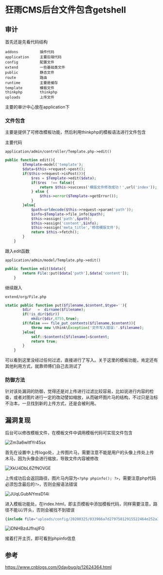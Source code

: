 # 狂雨CMS后台文件包含getshell

## 审计

首先还是先看代码结构

```
addons          插件代码
application     主要后端代码
config          配置文件
extend          一些基础类文件
public          静态文件
route           路由
runtime         主要是缓存
template        模板文件
thinkphp        thinkphp
uploads         上传文件
```

主要的审计中心放在application下

### 文件包含

主要是提供了可修改模板功能，然后利用thinkphp的模板语法进行文件包含

主要代码

`application/admin/controller/Template.php->edit()`

```php
public function edit(){
        $Template=model('template');
        $data=$this->request->post();
        if($this->request->isPost()){
            $res = $Template->edit($data);
            if($res  !== false){
                return $this->success('模版文件修改成功！',url('index'));
            } else {
                $this->error($Template->getError());
            }
        }else{
            $path=urldecode($this->request->param('path'));
            $info=$Template->file_info($path);
            $this->assign('path',$path);
            $this->assign('content',$info);
            $this->assign('meta_title','修改模版文件');
            return $this->fetch();
        }
    }
```

跟入edit函数

`application/admin/model/Template.php->edit()`

```php
public function edit($data){
        return File::put($data['path'],$data['content']);
    }
```

继续跟入

`extend/org/File.php`

```php
static public function put($filename,$content,$type=''){
        $dir   =  dirname($filename);
        if(!is_dir($dir))
            mkdir($dir,0755,true);
        if(false === file_put_contents($filename,$content)){
            throw new \think\Exception('文件写入错误:'.$filename);
        }else{
            self::$contents[$filename]=$content;
            return true;
        }
    }
```

可以看到这里没经过任何过滤，直接进行了写入。关于这里的模板功能，肯定还有其他利用方式，就靠师傅们自己去测试了

### 防御方法

针对该处漏洞的防御，觉得还是对上传进行过滤比较容易，比如说进行内容的检查，或者对图片进行一定的改动譬如缩放，从而破坏图片马的结构，不过只是治标不治本，一旦找到新的上传方式，还是会被利用。

## 漏洞复现

后台可以修改模板文件，在模板文件中调用模板代码可实现文件包含

![Zm3a6wItfYr45sx](resource/狂雨CMS后台文件包含getshell/media/Zm3a6wItfYr45sx.png)

首先在设置中上传logo处，上传图片马，需要注意不能是用户的头像上传处上传木马，因为头像会进行缩放，导致文件内容被修改

![XkU4DbL6ZfNOVGE](resource/狂雨CMS后台文件包含getshell/media/XkU4DbL6ZfNOVGE.png)

上传成功后会返回路径，图片马内容为`<?php phpinfo(); ?>`，需要注意php代码必须包含最后的`?>`，否则会报语法错误

![JUqLGubNYmsD14i](resource/狂雨CMS后台文件包含getshell/media/JUqLGubNYmsD14i.png)

进入模板功能处，在index.html，即主页模板中添加模板代码，同样需要注意，路径不能以/开头，否则会被找不到错误

```php
{include file="uploads/config/20200325/033966a7d27975812915522464e252a3.jpg" /}
```

![iDNHBzdJfhsjlFG](resource/狂雨CMS后台文件包含getshell/media/iDNHBzdJfhsjlFG.png)

接着打开主页，即可看到phpinfo信息

## 参考

https://www.cnblogs.com/0daybug/p/12624364.html